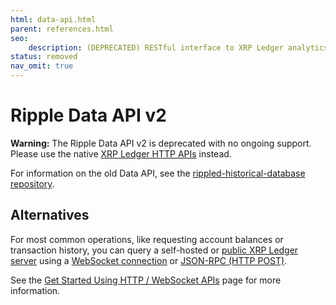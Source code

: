 ```yaml
---
html: data-api.html
parent: references.html
seo:
    description: (DEPRECATED) RESTful interface to XRP Ledger analytics and historical data.
status: removed
nav_omit: true
---
```

# Ripple Data API v2

**Warning:** The Ripple Data API v2 is deprecated with no ongoing support. Please use the native [XRP Ledger HTTP APIs](http-websocket-apis/index.md) instead.

For information on the old Data API, see the [rippled-historical-database repository](https://github.com/ripple/rippled-historical-database).

## Alternatives

For most common operations, like requesting account balances or transaction history, you can query a self-hosted or [public XRP Ledger server](../tutorials/get-started/public-servers.md) using a [WebSocket connection](../tutorials/get-started/get-started-using-http-websocket-apis.md#websocket-api) or [JSON-RPC (HTTP POST)](../tutorials/get-started/get-started-using-http-websocket-apis.md#json-rpc).

See the [Get Started Using HTTP / WebSocket APIs](../tutorials/get-started/get-started-using-http-websocket-apis.md) page for more information.
